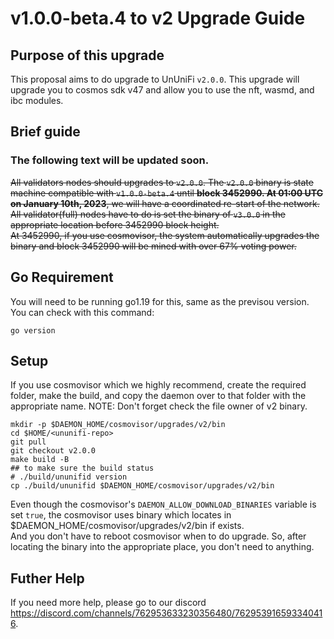 # v1.0.0-beta.4 to v2 Upgrade Guide

## Purpose of this upgrade

This proposal aims to do upgrade to UnUniFi `v2.0.0`. 
This upgrade will upgrade you to cosmos sdk v47 and allow you to use the nft, wasmd, and ibc modules.

## Brief guide

### The following text will be updated soon.

~~All validators nodes should upgrades to `v2.0.0`. The `v2.0.0` binary is state machine compatible with `v1.0.0-beta.4` until **block 3452990. At 01:00 UTC on January 10th, 2023**, we will have a coordinated re-start of the network.~~
~~All validator(full) nodes have to do is set the binary of `v3.0.0` in the appropriate location before 3452990 block height.~~  
~~At 3452990, if you use cosmovisor, the system automatically upgrades the binary and block 3452990 will be mined with over 67% voting power.~~  

## Go Requirement

You will need to be running go1.19 for this, same as the previsou version. You can check with this command:

```shell
go version
```

## Setup

If you use cosmovisor which we highly recommend, create the required folder, make the build, and copy the daemon over to that folder with the appropriate name. NOTE: Don't forget check the file owner of v2 binary.

```shell
mkdir -p $DAEMON_HOME/cosmovisor/upgrades/v2/bin
cd $HOME/<ununifi-repo>
git pull
git checkout v2.0.0
make build -B
## to make sure the build status
# ./build/ununifid version
cp ./build/ununifid $DAEMON_HOME/cosmovisor/upgrades/v2/bin
```

Even though the cosmovisor's `DAEMON_ALLOW_DOWNLOAD_BINARIES` variable is set `true`, the cosmovisor uses binary which locates in $DAEMON_HOME/cosmovisor/upgrades/v2/bin if exists.   
And you don't have to reboot cosmovisor when to do upgrade. So, after locating the binary into the appropriate place, you don't need to anything.

## Futher Help

If you need more help, please go to our discord https://discord.com/channels/762953633230356480/762953916593340416.
